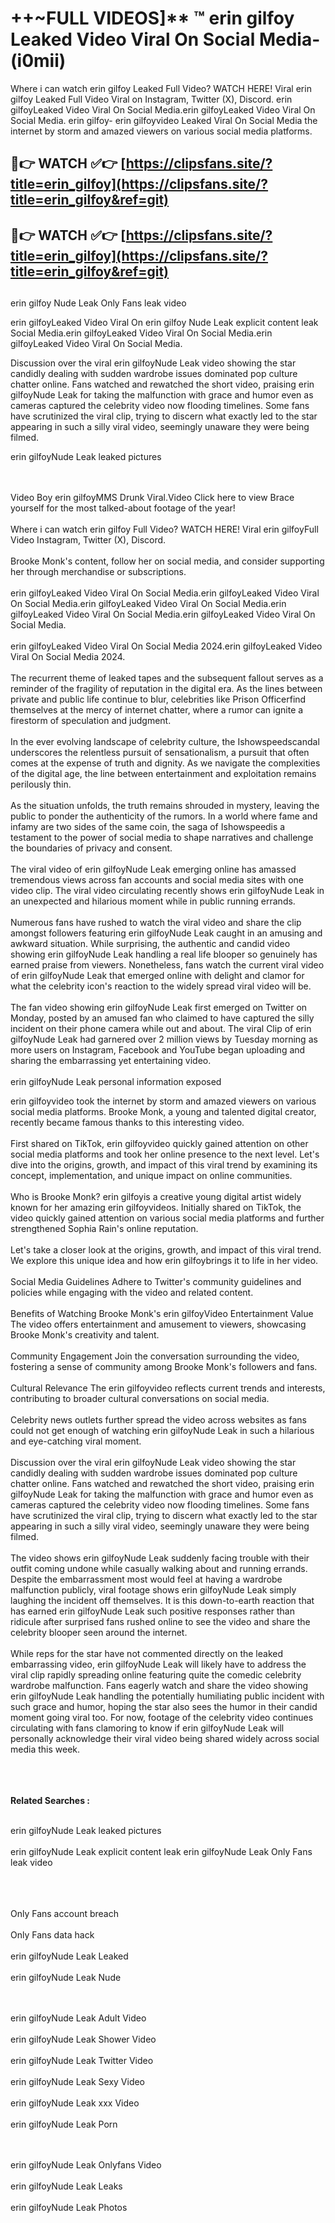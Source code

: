 #  ++~FULL VIDEOS]** ™ erin gilfoy Leaked Video Viral On Social Media- (i0mii)

Where i can watch erin gilfoy Leaked Full Video? WATCH HERE! Viral erin gilfoy Leaked Full Video Viral on Instagram, Twitter (X), Discord.
erin gilfoyLeaked Video Viral On Social Media.erin gilfoyLeaked Video Viral On Social Media.
erin gilfoy- erin gilfoyvideo Leaked Viral On Social Media the internet by storm and amazed viewers on various social media platforms.



## 🔴👉 WATCH ✅👉 [https://clipsfans.site/?title=erin_gilfoy](https://clipsfans.site/?title=erin_gilfoy&ref=git)


## 🔴👉 WATCH ✅👉 [https://clipsfans.site/?title=erin_gilfoy](https://clipsfans.site/?title=erin_gilfoy&ref=git)
##


erin gilfoy Nude Leak Only Fans leak video 


erin gilfoyLeaked Video Viral On  erin gilfoy Nude Leak explicit content leak Social Media.erin gilfoyLeaked Video Viral On Social Media.erin gilfoyLeaked Video Viral On Social Media.



Discussion over the viral erin gilfoyNude Leak video showing the star candidly dealing with sudden wardrobe issues dominated pop culture chatter online. Fans watched and rewatched the short video, praising erin gilfoyNude Leak for taking the malfunction with grace and humor even as cameras captured the celebrity video now flooding timelines. Some fans have scrutinized the viral clip, trying to discern what exactly led to the star appearing in such a silly viral video, seemingly unaware they were being filmed.


erin gilfoyNude Leak leaked pictures


  <br>

  <br>
Video Boy erin gilfoyMMS Drunk Viral.Video Click here to view Brace yourself for the most talked-about footage of the year!
<br><br>
Where i can watch erin gilfoy Full Video? WATCH HERE! Viral erin gilfoyFull Video Instagram, Twitter (X), Discord.
<br><br>
Brooke Monk's content, follow her on social media, and consider supporting her through merchandise or subscriptions.
<br><br>
erin gilfoyLeaked Video Viral On Social Media.erin gilfoyLeaked Video Viral On Social Media.erin gilfoyLeaked Video Viral On Social Media.erin gilfoyLeaked Video Viral On Social Media.erin gilfoyLeaked Video Viral On Social Media.
<br><br>
erin gilfoyLeaked Video Viral On Social Media 2024.erin gilfoyLeaked Video Viral On Social Media 2024.
<br><br>
The recurrent theme of leaked tapes and the subsequent fallout serves as a reminder of the fragility of reputation in the digital era. As the lines between private and public life continue to blur, celebrities like Prison Officerfind themselves at the mercy of internet chatter, where a rumor can ignite a firestorm of speculation and judgment.
<br><br>
In the ever evolving landscape of celebrity culture, the Ishowspeedscandal underscores the relentless pursuit of sensationalism, a pursuit that often comes at the expense of truth and dignity. As we navigate the complexities of the digital age, the line between entertainment and exploitation remains perilously thin.
<br><br>
As the situation unfolds, the truth remains shrouded in mystery, leaving the public to ponder the authenticity of the rumors. In a world where fame and infamy are two sides of the same coin, the saga of Ishowspeedis a testament to the power of social media to shape narratives and challenge the boundaries of privacy and consent.
<br><br>
The viral video of erin gilfoyNude Leak emerging online has amassed tremendous views across fan accounts and social media sites with one video clip. The viral video circulating recently shows erin gilfoyNude Leak in an unexpected and hilarious moment while in public running errands.
<br><br>
Numerous fans have rushed to watch the viral video and share the clip amongst followers featuring erin gilfoyNude Leak caught in an amusing and awkward situation. While surprising, the authentic and candid video showing erin gilfoyNude Leak handling a real life blooper so genuinely has earned praise from viewers. Nonetheless, fans watch the current viral video of erin gilfoyNude Leak that emerged online with delight and clamor for what the celebrity icon's reaction to the widely spread viral video will be.
<br><br>
The fan video showing erin gilfoyNude Leak first emerged on Twitter on Monday, posted by an amused fan who claimed to have captured the silly incident on their phone camera while out and about. The viral Clip of erin gilfoyNude Leak had garnered over 2 million views by Tuesday morning as more users on Instagram, Facebook and YouTube began uploading and sharing the embarrassing yet entertaining video.
<br><br>
erin gilfoyNude Leak personal information exposed

erin gilfoyvideo took the internet by storm and amazed viewers on various social media platforms. Brooke Monk, a young and talented digital creator, recently became famous thanks to this interesting video.
<br><br>
First shared on TikTok, erin gilfoyvideo quickly gained attention on other social media platforms and took her online presence to the next level. Let's dive into the origins, growth, and impact of this viral trend by examining its concept, implementation, and unique impact on online communities.
<br><br>
Who is Brooke Monk? erin gilfoyis a creative young digital artist widely known for her amazing erin gilfoyvideos. Initially shared on TikTok, the video quickly gained attention on various social media platforms and further strengthened Sophia Rain's online reputation.
<br><br>
Let's take a closer look at the origins, growth, and impact of this viral trend. We explore this unique idea and how erin gilfoybrings it to life in her video.
<br><br>
Social Media Guidelines Adhere to Twitter's community guidelines and policies while engaging with the video and related content.
<br><br>
Benefits of Watching Brooke Monk's erin gilfoyVideo Entertainment Value The video offers entertainment and amusement to viewers, showcasing Brooke Monk's creativity and talent.
<br><br>
Community Engagement Join the conversation surrounding the video, fostering a sense of community among Brooke Monk's followers and fans.
<br><br>
Cultural Relevance The erin gilfoyvideo reflects current trends and interests, contributing to broader cultural conversations on social media.
<br><br>
Celebrity news outlets further spread the video across websites as fans could not get enough of watching erin gilfoyNude Leak in such a hilarious and eye-catching viral moment.
<br><br>
Discussion over the viral erin gilfoyNude Leak video showing the star candidly dealing with sudden wardrobe issues dominated pop culture chatter online. Fans watched and rewatched the short video, praising erin gilfoyNude Leak for taking the malfunction with grace and humor even as cameras captured the celebrity video now flooding timelines. Some fans have scrutinized the viral clip, trying to discern what exactly led to the star appearing in such a silly viral video, seemingly unaware they were being filmed.
<br><br>
The video shows erin gilfoyNude Leak suddenly facing trouble with their outfit coming undone while casually walking about and running errands. Despite the embarrassment most would feel at having a wardrobe malfunction publicly, viral footage shows erin gilfoyNude Leak simply laughing the incident off themselves. It is this down-to-earth reaction that has earned erin gilfoyNude Leak such positive responses rather than ridicule after surprised fans rushed online to see the video and share the celebrity blooper seen around the internet.
<br><br>
While reps for the star have not commented directly on the leaked embarrassing video, erin gilfoyNude Leak will likely have to address the viral clip rapidly spreading online featuring quite the comedic celebrity wardrobe malfunction. Fans eagerly watch and share the video showing erin gilfoyNude Leak handling the potentially humiliating public incident with such grace and humor, hoping the star also sees the humor in their candid moment going viral too. For now, footage of the celebrity video continues circulating with fans clamoring to know if erin gilfoyNude Leak will personally acknowledge their viral video being shared widely across social media this week.
<br><br>

<br><br>
<strong>Related Searches :</strong>
<br><br>

erin gilfoyNude Leak leaked pictures
<br><br>
erin gilfoyNude Leak explicit content leak
erin gilfoyNude Leak Only Fans leak video
<br><br>

<br><br>
Only Fans account breach
<br><br>
Only Fans data hack
<br><br>
erin gilfoyNude Leak Leaked
<br><br>
erin gilfoyNude Leak Nude

<br><br>
erin gilfoyNude Leak Adult Video
<br><br>
erin gilfoyNude Leak Shower Video
<br><br>
erin gilfoyNude Leak Twitter Video
<br><br>
erin gilfoyNude Leak Sexy Video
<br><br>
erin gilfoyNude Leak xxx Video
<br><br>
erin gilfoyNude Leak Porn

<br><br>
erin gilfoyNude Leak Onlyfans Video
<br><br>
erin gilfoyNude Leak Leaks
<br><br>
erin gilfoyNude Leak Photos